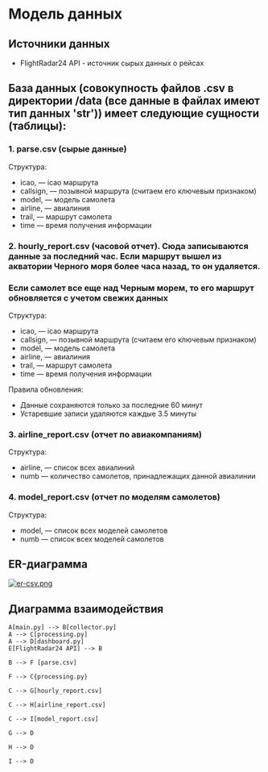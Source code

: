 # Модель данных

## Источники данных
- FlightRadar24 API - источник сырых данных о рейсах

## База данных (совокупность файлов .csv в директории /data (все данные в файлах имеют тип данных 'str')) имеет следующие сущности (таблицы):

### 1. parse.csv (сырые данные)
Структура:
- icao, &mdash; icao маршрута
- callsign, &mdash; позывной маршрута (считаем его ключевым признаком)
- model, &mdash; модель самолета
- airline, &mdash; авиалиния
- trail, &mdash; маршрут самолета
- time &mdash; время получения информации

### 2. hourly_report.csv (часовой отчет). Сюда записываются данные за последний час. Если маршрут вышел из акватории Черного моря более часа назад, то он удаляется. 
### Если самолет все еще над Черным морем, то его маршрут обновляется с учетом свежих данных
Структура:
- icao, &mdash; icao маршрута
- callsign, &mdash; позывной маршрута (считаем его ключевым признаком)
- model, &mdash; модель самолета
- airline, &mdash; авиалиния
- trail, &mdash; маршрут самолета
- time &mdash; время получения информации

Правила обновления:
- Данные сохраняются только за последние 60 минут
- Устаревшие записи удаляются каждые 3.5 минуты

### 3. airline_report.csv (отчет по авиакомпаниям)
Структура:
- airline, &mdash; список всех авиалиний
- numb &mdash; количество самолетов, принадлежащих данной авиалинии

### 4. model_report.csv (отчет по моделям самолетов)
Структура:
- model, &mdash; список всех моделей самолетов
- numb &mdash; список всех моделей самолетов

## ER-диаграмма

[![er-csv.png](https://i.postimg.cc/02zyrzkN/er-csv.png)](https://postimg.cc/hfqB5P7F)

## Диаграмма взаимодействия
    A[main.py] --> B[collector.py] 
    A --> C[processing.py]
    A --> D[dashboard.py]
    E[FlightRadar24 API] --> B

    B --> F [parse.csv]
    
    F --> C{processing.py}
    
    C --> G[hourly_report.csv]
    
    C --> H[airline_report.csv]
    
    C --> I[model_report.csv]
    
    G --> D
    
    H --> D
    
    I --> D
